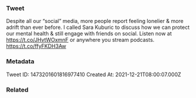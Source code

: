### Tweet
Despite all our “social” media, more people report feeling lonelier &amp; more adrift than ever before. I called Sara Kuburic to discuss how we can protect our mental health &amp; still engage with friends on social. Listen now at https://t.co/JHvtWOxmnF or anywhere you stream podcasts. https://t.co/ffyFKDH3Aw

### Metadata
Tweet ID: 1473201601816977410
Created At: 2021-12-21T08:00:07.000Z

### Related

